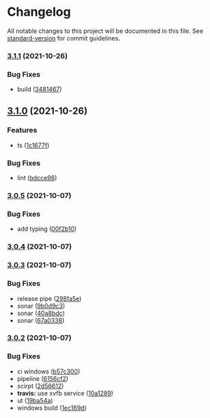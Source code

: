 # Changelog

All notable changes to this project will be documented in this file. See [standard-version](https://github.com/conventional-changelog/standard-version) for commit guidelines.

### [3.1.1](https://github.com/newdash/graphlib/compare/v3.1.0...v3.1.1) (2021-10-26)


### Bug Fixes

* build ([3481467](https://github.com/newdash/graphlib/commit/3481467538adaa5a60033f2b747ef288d33671d7))

## [3.1.0](https://github.com/newdash/graphlib/compare/v3.0.5...v3.1.0) (2021-10-26)


### Features

* ts ([1c1677f](https://github.com/newdash/graphlib/commit/1c1677f2ec61be7d27ecff014c853fa5bfa9d024))


### Bug Fixes

* lint ([bdcce98](https://github.com/newdash/graphlib/commit/bdcce98d651abf0b4d9a35cd44c1fa48c6f45813))

### [3.0.5](https://github.com/newdash/graphlib/compare/v3.0.4...v3.0.5) (2021-10-07)


### Bug Fixes

* add typing ([00f2b10](https://github.com/newdash/graphlib/commit/00f2b106f989cb9b29a75a39e252e0551dc1db42))

### [3.0.4](https://github.com/newdash/graphlib/compare/v3.0.3...v3.0.4) (2021-10-07)

### [3.0.3](https://github.com/newdash/graphlib/compare/v3.0.2...v3.0.3) (2021-10-07)


### Bug Fixes

* release pipe ([298fa5e](https://github.com/newdash/graphlib/commit/298fa5edf77493cb773822258b116713825478be))
* sonar ([9b0d9c3](https://github.com/newdash/graphlib/commit/9b0d9c33ad66b2bea98fe2dc5a195f3a2f436096))
* sonar ([40a8bdc](https://github.com/newdash/graphlib/commit/40a8bdcddc9904ad533260e59191d35639f2bc87))
* sonar ([67a0338](https://github.com/newdash/graphlib/commit/67a0338a20e0b067af51d92651c23050dad0ceaf))

### [3.0.2](https://github.com/newdash/graphlib/compare/v2.1.8...v3.0.2) (2021-10-07)


### Bug Fixes

* ci windows ([b57c300](https://github.com/newdash/graphlib/commit/b57c3006fb1e7c7ba4a453bcde7431f945decdf3))
* pipeline ([6156cf2](https://github.com/newdash/graphlib/commit/6156cf2fd10dde972ebc16e4c3ca87b8de5240dc))
* scirpt ([2d56612](https://github.com/newdash/graphlib/commit/2d56612d295650e74953d08b049595b5d189f3e3))
* **travis:** use xvfb service ([10a1289](https://github.com/newdash/graphlib/commit/10a1289a6c3d0e325750f475a860d759ab580b4b))
* ut ([19ba54a](https://github.com/newdash/graphlib/commit/19ba54a33f7ca944fbcb97ea7317ef8c807b5588))
* windows build ([1ec169d](https://github.com/newdash/graphlib/commit/1ec169dc170affcfc5b704e04d7bd3249a91a239))
